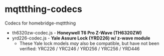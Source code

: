 # mqttthing-codecs
 Codecs for homebridge-mqttthing
 * th6320zw-codec.js - **Honeywell T6 Pro Z-Wave (TH6320ZW)**
 * yrd226-codec.js - **Yale Assure Lock (YRD226) w/ z-wave module**
    * These Yale lock models *may* also be compatible, but have not been verified: YRC226 / YRC246 / YRD256 / YRC256 / YRD446

